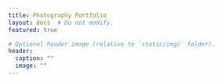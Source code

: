 ```yaml
---
title: Photography Portfolio
layout: docs  # Do not modify.
featured: true  

# Optional header image (relative to `static/img/` folder).
header:
  caption: ""
  image: ""
---
```






